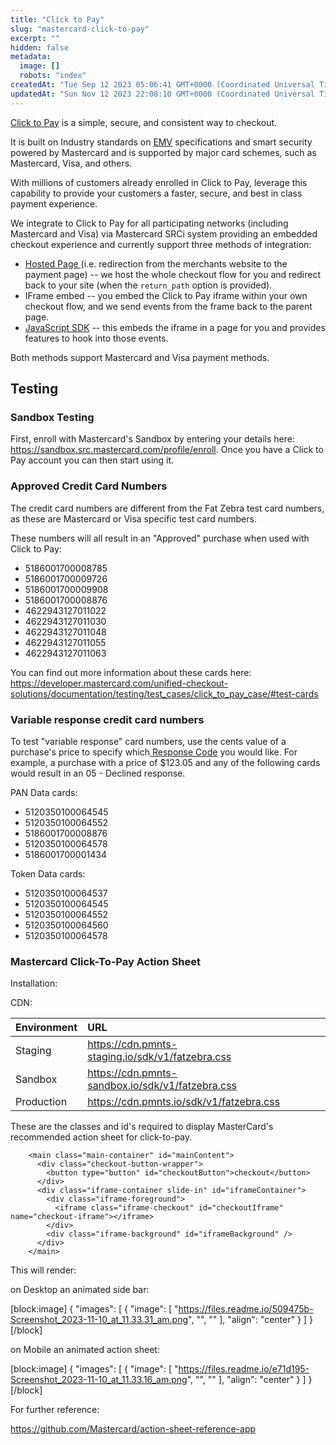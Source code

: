 ```yaml
---
title: "Click to Pay"
slug: "mastercard-click-to-pay"
excerpt: ""
hidden: false
metadata: 
  image: []
  robots: "index"
createdAt: "Tue Sep 12 2023 05:06:41 GMT+0000 (Coordinated Universal Time)"
updatedAt: "Sun Nov 12 2023 22:08:10 GMT+0000 (Coordinated Universal Time)"
---
```

[Click to Pay](https://www.mastercard.com.au/en-au/personal/ways-to-pay/click-to-pay.html) is a simple, secure, and consistent way to checkout.

It is built on Industry standards on [EMV](https://www.emvco.com) specifications and smart security powered by Mastercard and is supported by major card schemes, such as Mastercard, Visa, and others.

With millions of customers already enrolled in Click to Pay, leverage this capability to provide your customers a faster, secure, and best in class payment experience.

We integrate to Click to Pay for all participating networks (including Mastercard and Visa) via Mastercard SRCi system providing an embedded checkout experience and currently support three methods of integration:

- [Hosted Page ](https://docs.fatzebra.com/reference/click-to-pay-hosted-payment-page)(i.e. redirection from the merchants website to the payment page) -- we host the whole checkout flow for you and redirect back to your site (when the `return_path` option is provided).
- IFrame embed -- you embed the Click to Pay iframe within your own checkout flow, and we send events from the frame back to the parent page. 
- [JavaScript SDK](https://docs.fatzebra.com/reference/click-to-pay-javascript-sdk) -- this embeds the iframe in a page for you and provides features to hook into those events.

Both methods support Mastercard and Visa payment methods.

## Testing

### Sandbox Testing

First, enroll with Mastercard's Sandbox by entering your details here: <https://sandbox.src.mastercard.com/profile/enroll>. Once you have a Click to Pay account you can then start using it.

### Approved Credit Card Numbers

The credit card numbers are different from the Fat Zebra test card numbers, as these are Mastercard or Visa specific test card numbers.

These numbers will all result in an "Approved" purchase when used with Click to Pay:

- 5186001700008785
- 5186001700009726
- 5186001700009908
- 5186001700008876
- 4622943127011022
- 4622943127011030
- 4622943127011048
- 4622943127011055
- 4622943127011063

You can find out more information about these cards here: <https://developer.mastercard.com/unified-checkout-solutions/documentation/testing/test_cases/click_to_pay_case/#test-cards>

### Variable response credit card numbers

To test "variable response" card numbers, use the cents value of a purchase's price to specify which[ Response Code](https://docs.fatzebra.com/docs/response-codes) you would like. For example, a purchase with a price of $123.05 and any of the following cards would result in an 05 - Declined response.

PAN Data cards:

- 5120350100064545
- 5120350100064552
- 5186001700008876
- 5120350100064578
- 5186001700001434

Token Data cards:

- 5120350100064537
- 5120350100064545
- 5120350100064552
- 5120350100064560
- 5120350100064578

### Mastercard Click-To-Pay Action Sheet

Installation: 

CDN:

| Environment | URL                                                |
| :---------- | :------------------------------------------------- |
| Staging     | <https://cdn.pmnts-staging.io/sdk/v1/fatzebra.css> |
| Sandbox     | <https://cdn.pmnts-sandbox.io/sdk/v1/fatzebra.css> |
| Production  | <https://cdn.pmnts.io/sdk/v1/fatzebra.css>         |

These are the classes and id's required to display MasterCard's recommended action sheet for click-to-pay.

```
    <main class="main-container" id="mainContent">
      <div class="checkout-button-wrapper">
        <button type="button" id="checkoutButton">checkout</button>
      </div>
      <div class="iframe-container slide-in" id="iframeContainer">
        <div class="iframe-foreground">
          <iframe class="iframe-checkout" id="checkoutIframe" name="checkout-iframe"></iframe>
        </div>
        <div class="iframe-background" id="iframeBackground" />
      </div>
    </main>
```

This will render: 

on Desktop an animated side bar: 

[block:image]
{
  "images": [
    {
      "image": [
        "https://files.readme.io/509475b-Screenshot_2023-11-10_at_11.33.31_am.png",
        "",
        ""
      ],
      "align": "center"
    }
  ]
}
[/block]


on Mobile an animated action sheet:

[block:image]
{
  "images": [
    {
      "image": [
        "https://files.readme.io/e71d195-Screenshot_2023-11-10_at_11.33.16_am.png",
        "",
        ""
      ],
      "align": "center"
    }
  ]
}
[/block]


For further reference:

<https://github.com/Mastercard/action-sheet-reference-app>
